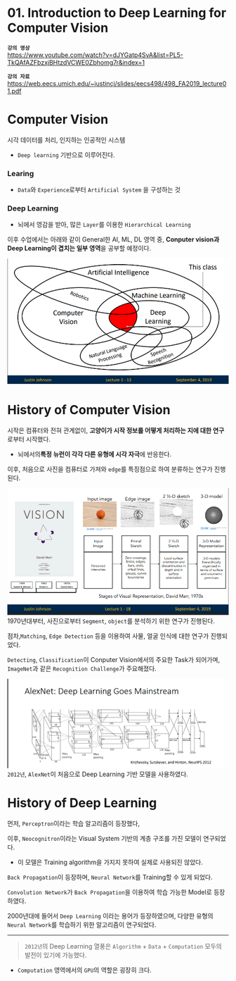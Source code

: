 # 01. Introduction to Deep Learning for Computer Vision

**`강의 영상`**                      
https://www.youtube.com/watch?v=dJYGatp4SvA&list=PL5-TkQAfAZFbzxjBHtzdVCWE0Zbhomg7r&index=1

**`강의 자료`** 
https://web.eecs.umich.edu/~justincj/slides/eecs498/498_FA2019_lecture01.pdf


# Computer Vision
시각 데이터를 처리, 인지하는 인공적인 시스템

- `Deep learning` 기반으로 이루어진다.

### Learing
- `Data`와 `Experience`로부터 `Artificial System` 을 구성하는 것
### Deep Learning
- 뇌에서 영감을 받아, 많은 `Layer`를 이용한 `Hierarchical Learning`

이후 수업에서는 아래와 같이 General한 AI, ML, DL 영역 중,  **Conputer vision과 Deep Learning이 겹치는 일부 영역**을 공부할 예정이다.

![alt text]({ABD4795E-EAF3-4D36-9A41-B5E081808E99}.png)


# History of Computer Vision

시작은 컴퓨터와 전혀 관계없이, **고양이가 시작 정보를 어떻게 처리하는 지에 대한 연구**로부터 시작했다.
- 뇌에서의**특정 뉴런이 각각 다른 유형에 시각 자극**에 반응한다.

이후, 처음으로 사진을 컴퓨터로 가져와 `edge`를 특징점으로 하여 분류하는 연구가 진행된다.

![alt text]({EE0DE70F-114F-4A6E-B3EC-AC4CFC11DD95}.png)
1970년대부터, 사진으로부터 `Segment`, `object`를 분석하기 위한 연구가 진행된다.

점차,`Matching`, `Edge Detection` 등을 이용하여 사물, 얼굴 인식에 대한 연구가 진행되었다.

`Detecting`, `Classification`이 Conputer Vision에서의 주요한 Task가 되어가며, `ImageNet`과 같은 `Recognition Challenge`가 주요해졌다.

![alt text]({CD521D57-F621-4F35-BA1B-4F13427FE28C}.png)
`2012년`, `AlexNet`이 처음으로 Deep Learning 기반 모델을 사용하였다.

# History of Deep Learning

먼저, `Perceptron`이라는 학습 알고리즘이 등장했다,

이후, `Neocognitron`이라는 Visual System 기반의 계층 구조를 가진 모델이 연구되었다.
- 이 모델은 Training algorithm을 가지지 못하여 실제로 사용되진 않았다.

`Back Propagation`이 등장하며, `Neural Network`를 Training할 수 있게 되었다.

`Convolution Network`가 `Back Propagation`을 이용하여 학습 가능한 Model로 등장하였다.

2000년대에 들어서 `Deep Learning` 이라는 용어가 등장하였으며, 다양한 유형의 `Neural Network`를 학습하기 위한 알고리즘이 연구되었다.

___


> `2012년`의 Deep Learning 열풍은 `Algorithm` + `Data` + `Computation` 모두의 발전이 있기에 가능했다.

- `Computation` 영역에서의 `GPU`의 역할은 굉장히 크다.
